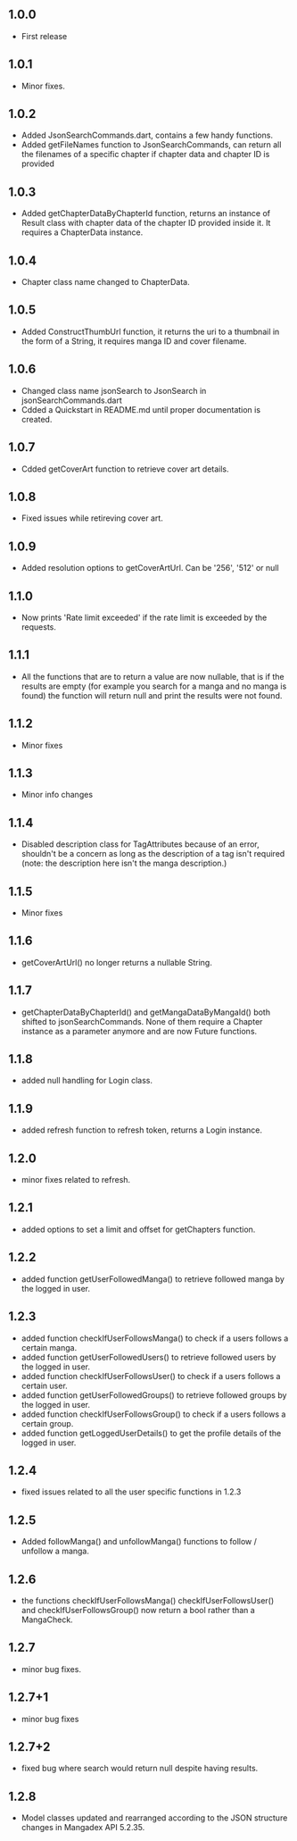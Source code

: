 ## 1.0.0

 - First release

## 1.0.1
 - Minor fixes.

## 1.0.2

 - Added JsonSearchCommands.dart, contains a few handy functions.
 - Added getFileNames function to JsonSearchCommands, can return all the filenames of a specific chapter if chapter data and chapter ID is provided

## 1.0.3
 - Added getChapterDataByChapterId function, returns an instance of Result class with chapter data of the chapter ID provided inside it. It requires a ChapterData instance.

## 1.0.4
 - Chapter class name changed to ChapterData.

## 1.0.5
 - Added ConstructThumbUrl function, it returns the uri to a thumbnail in the form of a String, it requires manga ID and cover filename.

## 1.0.6
 - Changed class name jsonSearch to JsonSearch in jsonSearchCommands.dart
 - Cdded a Quickstart in README.md until proper documentation is created.

## 1.0.7
 - Cdded getCoverArt function to retrieve cover art details.

## 1.0.8
 - Fixed issues while retireving cover art.

## 1.0.9
 - Added resolution options to getCoverArtUrl. Can be '256', '512' or null

## 1.1.0
 - Now prints 'Rate limit exceeded' if the rate limit is exceeded by the requests.

## 1.1.1
 - All the functions that are to return a value are now nullable, that is if the results are empty (for example you search for a manga and no manga is found) the function will return null and print the results were not found.

## 1.1.2
 - Minor fixes

## 1.1.3
 - Minor info changes

## 1.1.4
 - Disabled description class for TagAttributes because of an error, shouldn't be a concern as long as the description of a tag isn't required (note: the description here isn't the manga description.)

## 1.1.5
 - Minor fixes

## 1.1.6
 - getCoverArtUrl() no longer returns a nullable String.

## 1.1.7
 -  getChapterDataByChapterId() and  getMangaDataByMangaId() both shifted to jsonSearchCommands. None of them require a Chapter instance as a parameter anymore and are now Future functions.

## 1.1.8
 - added null handling for Login class.

## 1.1.9
 - added refresh function to refresh token, returns a Login instance.

## 1.2.0
 - minor fixes related to refresh.

## 1.2.1
 - added options to set a limit and offset for getChapters function.

## 1.2.2
 - added function getUserFollowedManga() to retrieve followed manga by the logged in user.

## 1.2.3
 - added function checkIfUserFollowsManga() to check if a users follows a certain manga.
 - added function getUserFollowedUsers() to retrieve followed users by the logged in user.
 - added function checkIfUserFollowsUser() to check if a users follows a certain user.
 - added function getUserFollowedGroups() to retrieve followed groups by the logged in user.
 - added function checkIfUserFollowsGroup() to check if a users follows a certain group.
 - added function getLoggedUserDetails() to get the profile details of the logged in user.

## 1.2.4
 - fixed issues related to all the user specific functions in 1.2.3

## 1.2.5
 - Added followManga() and unfollowManga() functions to follow / unfollow a manga.

## 1.2.6
 - the functions checkIfUserFollowsManga() checkIfUserFollowsUser() and checkIfUserFollowsGroup() now return a bool rather than a MangaCheck.

## 1.2.7
 - minor bug fixes.

## 1.2.7+1
 - minor bug fixes

## 1.2.7+2 
 - fixed bug where search would return null despite having results.

## 1.2.8
 - Model classes updated and rearranged according to the JSON structure changes in Mangadex API 5.2.35.